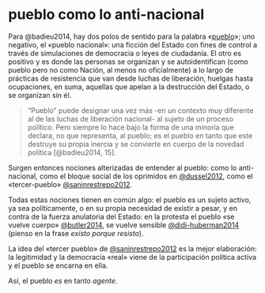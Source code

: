 # pueblo como lo anti-nacional

Para @badieu2014, hay dos polos de sentido para la palabra «[pueblo](pueblo.md)»; uno negativo, el «pueblo nacional»: una ficción del Estado con fines de control a través de simulaciones de democracia o leyes de ciudadanía. El otro es positivo y es donde las personas se organizan y se autoidentifican (como pueblo pero no como Nación, al menos no oficialmente) a lo largo de prácticas de resistencia que van desde luchas de liberación, huelgas hasta ocupaciones, en suma, aquellas que apelan a la destrucción del Estado, o se organizan sin él.

 >
 > “Pueblo” puede designar una vez más -en un contexto muy diferente al de las luchas de li­beración nacional- al sujeto de un proceso político. Pero siempre lo hace bajo la forma de una minoría que declara, no que representa, al pueblo; es el pueblo en tanto que este destruye su propia inercia y se convierte en cuerpo de la novedad política [@badieu2014, 15].

Surgen entonces nociones alterizadas de entender al pueblo: como lo anti-nacional, como el bloque social de los oprimidos en [@dussel2012](@dussel2012.md), como el «tercer-pueblo» [@saninrestrepo2012](@saninrestrepo2012.md).

Todas estas nociones tienen en común algo: el pueblo es un sujeto activo, ya sea políticamente, o en su propia necesidad de existir a pesar, y en contra de la fuerza anulatoria del Estado: en la protesta el pueblo «se vuelve cuerpo» [@butler2014](@butler2014.md), se vuelve sensible [@didi-huberman2014](@didi-huberman2014.md) (pienso en la frase *existo porque resisto*).

La idea del «tercer pueblo» de [@saninrestrepo2012](@saninrestrepo2012.md) es la mejor elaboración: la legitimidad y la democracia «real» viene de la participación política activa y el pueblo se encarna en ella.

Así, el pueblo *es* en tanto *agente*.
